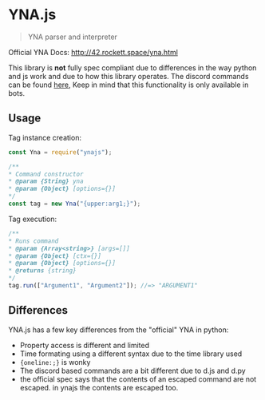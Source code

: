 # YNA.js

> YNA parser and interpreter

Official YNA Docs: <http://42.rockett.space/yna.html>

This library is **not** fully spec compliant due to differences in the way python and js work and due to how this library operates.
The discord commands can be found [here](https://github.com/FelixRilling/lisa-bot/tree/master/lib/commands/tag), Keep in mind that this functionality is only available in bots.

## Usage

Tag instance creation:

```js
const Yna = require("ynajs");

/**
* Command constructor
* @param {String} yna
* @param {Object} [options={}]
*/
const tag = new Yna("{upper:arg1;}");
```

Tag execution:

```js
/**
* Runs command
* @param {Array<string>} [args=[]]
* @param {Object} [ctx={}]
* @param {Object} [options={}]
* @returns {string}
*/
tag.run(["Argument1", "Argument2"]); //=> "ARGUMENT1"
```

## Differences

YNA.js has a few key differences from the "official" YNA in python:

- Property access is different and limited
- Time formating using a different syntax due to the time library used
- `{oneline:;}` is wonky
- The discord based commands are a bit different due to d.js and d.py
- the official spec says that the contents of an escaped command are not escaped. in ynajs the contents are escaped too.

